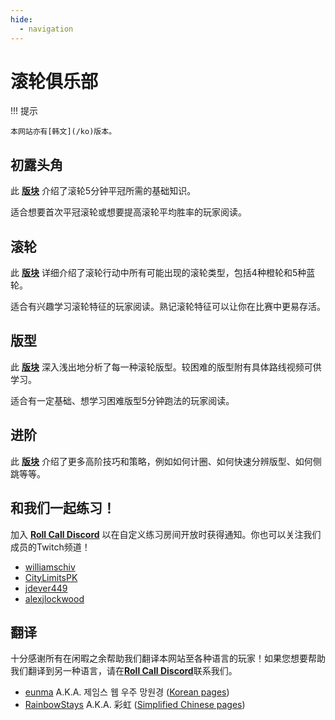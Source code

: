 ```yaml
---
hide:
  - navigation
---
```


# 滚轮俱乐部

!!! 提示

    本网站亦有[韩文](/ko)版本。

## 初露头角

此 [**版块**](getting-started/index.md) 介绍了滚轮5分钟平冠所需的基础知识。

适合想要首次平冠滚轮或想要提高滚轮平均胜率的玩家阅读。

## 滚轮

此 [**版块**](rolls/index.md) 详细介绍了滚轮行动中所有可能出现的滚轮类型，包括4种橙轮和5种蓝轮。

适合有兴趣学习滚轮特征的玩家阅读。熟记滚轮特征可以让你在比赛中更易存活。

## 版型

此 [**版块**](variations/index.md) 深入浅出地分析了每一种滚轮版型。较困难的版型附有具体路线视频可供学习。

适合有一定基础、想学习困难版型5分钟跑法的玩家阅读。

## 进阶

此 [**版块**](advanced/index.md) 介绍了更多高阶技巧和策略，例如如何计圈、如何快速分辨版型、如何侧跳等等。

## 和我们一起练习！

加入 [**Roll Call Discord**][RollCallDiscord] 以在自定义练习房间开放时获得通知。你也可以关注我们成员的Twitch频道！

* [williamschiv](https://www.twitch.tv/williamschiv)
* [CityLimitsPK](https://www.twitch.tv/citylimitspk)
* [jdever449](https://www.twitch.tv/jdever449)
* [alexjlockwood](https://www.twitch.tv/alexjlockwood)

## 翻译

十分感谢所有在闲暇之余帮助我们翻译本网站至各种语言的玩家！如果您想要帮助我们翻译到另一种语言，请在[**Roll Call Discord**][RollCallDiscord]联系我们。

* [eunma](https://github.com/qutrits) A.K.A. 제임스 웹 우주 망원경 ([Korean pages](/ko/))
* [RainbowStays](https://twitter.com/RainbowStays) A.K.A. 彩虹 ([Simplified Chinese pages](/zh-CN/))

[RollCallDiscord]: <https://discord.gg/xf9D89Hfxa> "Roll Call Discord"
